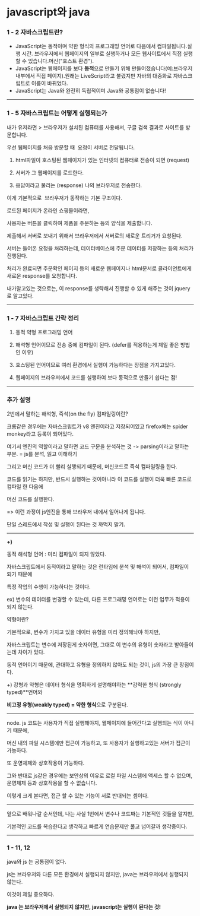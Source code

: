# javascript와 java

### 1 - 2 자바스크립트란?

- JavaScript는 동적이며 약한 형식의 프로그래밍 언어로 다음에서 컴파일됩니다.실행 시간. 브라우저에서 웹페이지의 일부로 실행하거나 모든 웹사이트에서 직접 실행할 수 있습니다.머신("호스트 환경").
- JavaScript는 웹페이지를 보다 **동적**으로 만들기 위해 만들어졌습니다(예:브라우저 내부에서 직접 페이지).원래는 LiveScript라고 불렸지만 자바의 대중화로 자바스크립트로 이름이 바뀌었다.
- JavaScript는 Java와 완전히 독립적이며 Java와 공통점이 없습니다!

---

### 1 - 5 자바스크립트는 어떻게 실행되는가

내가 유저라면 > 브라우저가 설치된 컴퓨터를 사용해서, 구글 검색 결과로 사이트를 방문합니다.

우선 웹페이지를 처음 방문할 때  요청이 서버로 전달됩니다.

1. html파일이 호스팅된 웹페이지가 있는 인터넷의 컴퓨터로 전송이 되면 (request)

2. 서버가 그 웹페이지를 로드한다.

3. 응답이라고 불리는 (response) 나의 브라우저로 전송한다.

이게 기본적으로  브라우저가 동작하는 기본 구조이다.

로드된 페이지가 온라인 쇼핑몰이라면,

사용자는 버튼을 클릭하여 제품을 주문하는 등의 양식을 제출합니다.

제출해서 서버로 보내기 위해서 브라우저에서 서버로의 새로운 트리거가 요청된다.

서버는 들어온 요청을 처리하는데, 데이터베이스에 주문 데이터를 저장하는 등의 처리가 진행된다.

처리가 완료되면 주문확인 페이지 등의 새로운 웹페이지나 html문서로 클라이언트에게 새로운 response를 요청합니다.

내가알고있는 것으로는, 이 response를 생략해서 진행할 수 있게 해주는 것이 jquery로 알고있다.

---

### 1 - 7 자바스크립트 간략 정리

1. 동적 약형 프로그래밍 언어

2. 해석형 언어이므로 전송 중에 컴파일이 된다. (defer를 적용하는게 제일 좋은 방법인 이유)

3. 호스팅된 언어이므로 여러 환경에서 실행이 가능하다는 장점을 가지고있다.

4. 웹페이지의 브라우저에서 코드를 실행하여 보다 동적으로 만들기 쉽다는 점!

---

### 추가 설명

2번에서 말하는 해석형, 즉석(on the fly) 컴파일링이란?

크롬같은 경우에는 자바스크립트가 v8 엔진이라고 저장되어있고 firefox에는 spider monkey라고 등록이 되어있다.

여기서 엔진의 역할이라고 말하면 코드 구문을 분석하는 것 -> parsing이라고 말하는 부분. = js를 분석, 읽고 이해하기

그리고 머신 코드가 더 빨리 실행되기 때문에, 머신코드로 즉석 컴파일링을 한다.

코드를 읽기는 하지만, 반드시 실행하는 것이아니라 이 코드를 실행이 더욱 빠른 코드로 컴파일 한 다음에

머신 코드를 실행한다.

=> 이런 과정이 js엔진을 통해 브라우저 내에서 일어나게 됩니다.

단일 스레드에서 작성 및 실행이 된다는 것 까먹지 말기.

---

**+)**

동적 해석형 언어 : 미리 컴파일이 되지 않았다.

자바스크립트에서 동적이라고 말하는 것은 런타임에 분석 및 해석이 되어서, 컴파일이 되기 때문에

특정 작업의 수행이 가능하다는 것이다.

ex) 변수의 데이터를 변경할 수 있는데, 다른 프로그래밍 언어로는 이런 업무가 적용이 되지 않는다.

약형이란?

기본적으로, 변수가 가지고 있을 데이터 유형을 미리 정의해놔야 하지만,

자바스크립트는 변수에 저장된게 숫자이면, 그대로 이 변수의 유형이 숫자라고 받아들이는데 차이가 있다.

동적 언어이기 때문에, 관대하고 유형을 정의하지 않아도 되는 것이, js의 가장 큰 장점이다.

+) 강형과 약형은 데이터 형식을 명확하게 설명해야하는 **강력한 형식 (strongly typed)**언어와

**비고정 유형(weakly typed) = 약한 형식**으로 구분된다.

---

node. js 코드는 사용자가 직접 실행해야지, 웹페이지에 들어간다고 실행되는 식이 아니기 때문에,

머신 내의 파일 시스템에만 접근이 가능하고, 또 사용자가 실행하고있는 서버가 접근이 가능하다.

또 운영체제와 상호작용이 가능하다.

그와 반대로 js같은 경우에는 보안상의 이유로 로컬 파일 시스템에 액세스 할 수 없으며, 운영체제 등과 상호작용을 할 수 없습니다.

이렇게 크게 본다면, 접근 할 수 있는 기능이 서로 반대되는 셈이다.

---

앞으로 배워나갈 순서인데, 나는 사실 1번에서 변수나 코드짜는 기본적인 것들을 알지만,

기본적인 코드를 복습한다고 생각하고 빠르게 연습문제만 풀고 넘어갈까 생각중이다.

---

### **1 - 11, 12**

java와 js 는 공통점이 없다.

js는 브라우저와 다른 모든 환경에서 실행되지 않지만, java는 브라우저에서 실행되지 않는다.

이것이 제일 중요하다.

**java 는 브라우저에서 실행되지 않지만, javascript는 실행이 된다는 것!**
